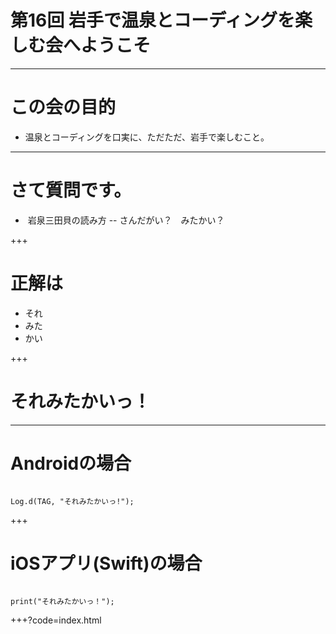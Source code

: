# 第16回 岩手で温泉とコーディングを楽しむ会へようこそ

---

# この会の目的

- 温泉とコーディングを口実に、ただただ、岩手で楽しむこと。

---

# さて質問です。

-  岩泉三田貝の読み方
-- さんだがい？　みたかい？

+++

# 正解は

- それ
- みた
- かい

+++

# それみたかいっ！

---

# Androidの場合

```

Log.d(TAG, "それみたかいっ!");

```
+++

# iOSアプリ(Swift)の場合
```

print("それみたかいっ！");

```
+++?code=index.html
